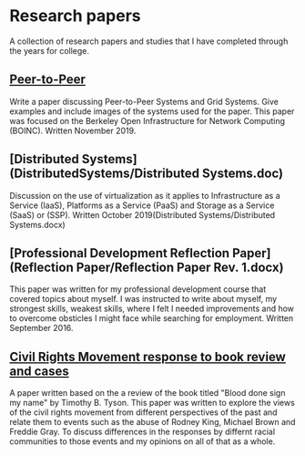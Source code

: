 # Research papers
A collection of research papers and studies that I have completed through the years for college.

## [Peer-to-Peer](Peer-to-peer/peertopeer.pdf)

Write a paper discussing Peer-to-Peer Systems and Grid Systems. Give examples and include images of the systems used for the paper. This paper was focused on the Berkeley Open Infrastructure for Network Computing (BOINC). Written November 2019.

## [Distributed Systems](DistributedSystems/Distributed Systems.doc)
Discussion on the use of virtualization as it applies to Infrastructure as a Service (IaaS), Platforms as a Service (PaaS) and Storage as a Service (SaaS) or (SSP). Written October 2019(Distributed Systems/Distributed Systems.docx)

## [Professional Development Reflection Paper](Reflection Paper/Reflection Paper Rev. 1.docx)
This paper was written for my professional development course that covered topics about myself. I was instructed to write about myself, my strongest skills, weakest skills, where I felt I needed improvements and how to overcome obsticles I might face while searching for employment. Written September 2016.

## [Civil Rights Movement response to book review and cases](CivilRightsMovement/Sugarcoatedcivilrightshistory.doc)
A paper written based on the a review of the book titled "Blood done sign my name" by Timothy B. Tyson. This paper was written to explore the views of the civil rights movement from different perspectives of the past and relate them to events such as the abuse of Rodney King, Michael Brown and Freddie Gray. To discuss differences in the responses by differnt racial communities to those events and my opinions on all of that as a whole. 

